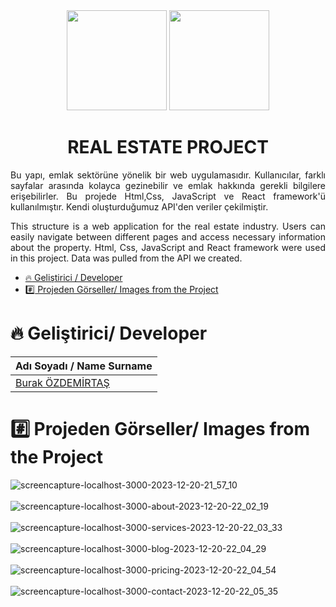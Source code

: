 <div align="center">
<img src="https://github.com/burakozdemirtas/Real-Estate-Project-With-React/assets/33163650/fe5b7283-f218-4de0-9179-0d500fc3a8d8" width="160" height="160">
  <img src="https://github.com/burakozdemirtas/Real-Estate-Project-With-React/assets/33163650/9d6196e2-2fe3-4eff-b9c7-2119b082e899" width="160" height="160">

</div>



<h1 align="center"> REAL ESTATE PROJECT </h1>
<p align="justify">
Bu yapı, emlak sektörüne yönelik bir web uygulamasıdır. Kullanıcılar, farklı sayfalar arasında kolayca gezinebilir ve emlak hakkında gerekli bilgilere erişebilirler. Bu projede Html,Css, JavaScript ve React framework'ü kullanılmıştır. Kendi oluşturduğumuz API'den veriler çekilmiştir.
</p>
<p align="justify">
This structure is a web application for the real estate industry. Users can easily navigate between different pages and access necessary information about the property. Html, Css, JavaScript and React framework were used in this project. Data was pulled from the API we created.
</p>

*  [:fire: Geliştirici / Developer](#fire-geliştirici-developer)
*  [:hash: Projeden Görseller/ Images from the Project](#hash-projeden-görseller-images-from-the-project)

# :fire: Geliştirici/ Developer
| Adı Soyadı / Name Surname| 
| :--- | 
| [Burak ÖZDEMİRTAŞ](https://github.com/burakozdemirtas) |


# :hash: Projeden Görseller/ Images from the Project
![screencapture-localhost-3000-2023-12-20-21_57_10](https://github.com/burakozdemirtas/Real-Estate-Project-With-React/assets/33163650/c85a6df6-d7ba-485c-bcfd-54f031551361)
<br/>
<br/>
![screencapture-localhost-3000-about-2023-12-20-22_02_19](https://github.com/burakozdemirtas/Real-Estate-Project-With-React/assets/33163650/de980e9a-d92b-4ad2-813f-7d8a5f446a7c)
<br/><br/>
![screencapture-localhost-3000-services-2023-12-20-22_03_33](https://github.com/burakozdemirtas/Real-Estate-Project-With-React/assets/33163650/33f19c3f-6864-4fdc-9aec-832d2d92cd74)
<br/><br/>
![screencapture-localhost-3000-blog-2023-12-20-22_04_29](https://github.com/burakozdemirtas/Real-Estate-Project-With-React/assets/33163650/ef36e4fc-aae6-46ad-88a6-d1ba958e6dd1)
<br/><br/>
![screencapture-localhost-3000-pricing-2023-12-20-22_04_54](https://github.com/burakozdemirtas/Real-Estate-Project-With-React/assets/33163650/ae6f31ba-9396-43e3-b249-06f5355f0229)
<br/><br/>
![screencapture-localhost-3000-contact-2023-12-20-22_05_35](https://github.com/burakozdemirtas/Real-Estate-Project-With-React/assets/33163650/0593dfe9-788a-40ab-90fd-9fb67548f6fb)

